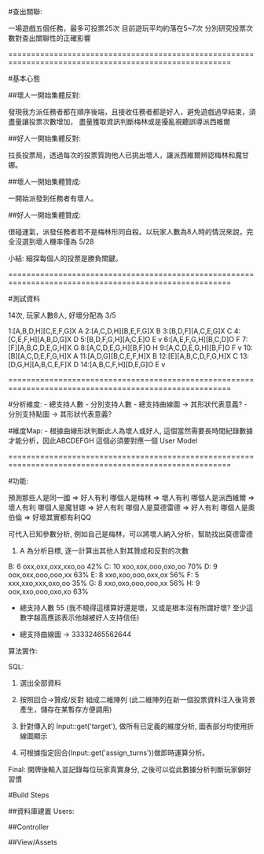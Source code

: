 #查出關聯:

一場遊戲五個任務，最多可投票25次
目前遊玩平均約落在5~7次
分別研究投票次數對查出關聯性的正確影響

=======================================================================================================

#基本心態

##壞人一開始集體反對: 

發現我方派任務者都在順序後端，且接收任務者都是好人，避免遊戲過早結束，須盡量讓投票次數增加，
盡量獲取資訊判斷梅林或是擾亂視聽誤導派西維爾

##好人一開始集體反對:

拉長投票局，透過每次的投票質詢他人已挑出壞人，讓派西維爾辨認梅林和魔甘娜。

##壞人一開始集體贊成: 

一開始派發到任務者有壞人。

##好人一開始集體贊成: 

很碰運氣，派發任務者若不是梅林形同自殺。以玩家人數為8人時的情況來說，完全沒選到壞人機率僅為 5/28

小結: 細探每個人的投票是勝負關鍵。

=======================================================================================================

#測試資料

14次, 玩家人數8人, 好壞分配為 3/5

1:[A,B,D,H][C,E,F,G]X A
2:[A,C,D,H][B,E,F,G]X B
3:[B,D,F][A,C,E,G]X C
4:[C,E,F,H][A,B,D,G]X D
5:[B,D,F,G,H][A,C,E]O E v 
6:[A,E,F,G,H][B,C,D]O F
7:[F][A,B,C,D,E,G,H]X G
8:[A,C,D,E,G,H][B,F]O H
9:[A,C,D,E,G,H][B,F]O F v
10:[B][A,C,D,E,F,G,H]X A
11:[A,D,G][B,C,E,F,H]X B
12:[E][A,B,C,D,F,G,H]X C
13:[D,G,H][A,B,C,E,F]X D
14:[A,B,C,F,H][D,E,G]O E v

=======================================================================================================

#分析維度:
    - 總支持人數
    - 分別支持人數
    - 總支持曲線圖 -> 其形狀代表意義?
    - 分別支持點圖 -> 其形狀代表意義?

#維度Map:
    - 根據曲線形狀判斷此人為壞人或好人, 這個當然需要長時間紀錄數據才能分析，因此ABCDEFGH 這個必須要對應一個 User Model

=======================================================================================================

#功能:

預測那些人是同一國  => 好人有利
哪個人是梅林      => 壞人有利
哪個人是派西維爾  => 壞人有利
哪個人是魔甘娜    => 好人有利
哪個人是莫德雷德  => 好人有利
哪個人是奧伯倫    => 好壞其實都有利QQ

可代入已知參數分析, 例如自己是梅林，可以將壞人納入分析，幫助找出莫德雷德

1. A 為分析目標, 逐一計算出其他人對其贊成和反對的次數

B: 6  oxx,oxx,oxx,xxo,oo 42%
C: 10 xoo,xox,ooo,oxo,oo 70%
D: 9  oox,oxx,ooo,ooo,xx 63%
E: 8  xxo,xoo,ooo,oxx,ox 56%
F: 5  xxx,xxo,xxx,oxo,oo 35%
G: 8  xxo,oxo,ooo,ooo,xx 56%
H: 9  oox,xxo,ooo,oxo,xo 63%

- 總支持人數 
55 (我不曉得這樣算好還是壞，又或是根本沒有所謂好壞? 至少這數字越高應該表示他越被好人支持信任)

- 總支持曲線圖 -> 33332465562644

算法實作:

SQL:

1. 選出全部資料
2. 按照回合->贊成/反對 組成二維陣列
(此二維陣列在新一個投票資料注入後背景產生，儲存在某暫存方便調用)

3. 針對傳入的 Input::get('target'), 做所有已定義的維度分析, 圖表部分均使用折線圖顯示
4. 可根據指定回合(Input::get('assign_turns'))做即時運算分析。

Final: 開牌後輸入並記錄每位玩家真實身分, 之後可以從此數據分析判斷玩家僻好習慣

#Build Steps

##資料庫建置
Users:




##Controller




##View/Assets